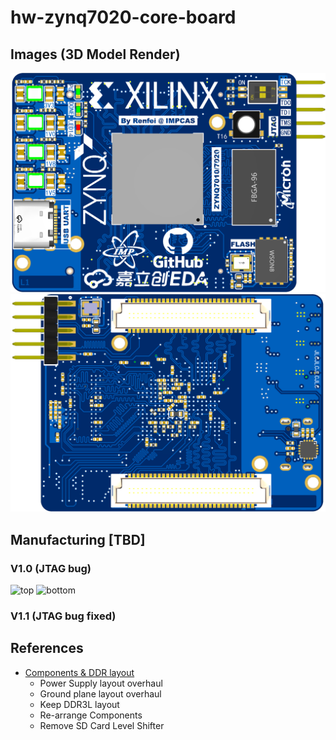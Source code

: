 # hw-zynq7020-core-board

## Images (3D Model Render)
![top](images/top.png)
![bottom](images/bottom.png)

## Manufacturing [TBD]
### V1.0 (JTAG bug)
![top](images/v1_top.png)
![bottom](images/v1_bottom.png)

### V1.1 (JTAG bug fixed)

## References
- [Components & DDR layout](https://oshwhub.com/z_star/zynq7020-core-board-and-various-rf-modules)
  - Power Supply layout overhaul
  - Ground plane layout overhaul
  - Keep DDR3L layout
  - Re-arrange Components
  - Remove SD Card Level Shifter
